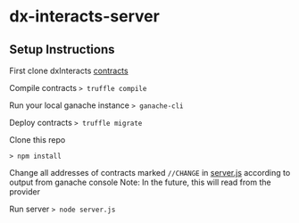 # dx-interacts-server

## Setup Instructions

First clone dxInteracts [contracts](https://github.com/Effsy/dx-interacts)

Compile contracts
`> truffle compile`
 
Run your local ganache instance
`> ganache-cli`

Deploy contracts
`> truffle migrate`

Clone this repo

`> npm install`

Change all addresses of contracts marked `//CHANGE` in [server.js](https://github.com/Effsy/dx-interacts-server/blob/master/server.js) according to output from ganache console
Note: In the future, this will read from the provider

Run server
`> node server.js`
